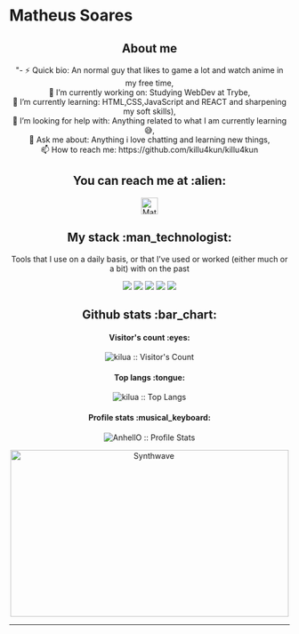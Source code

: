 # Matheus Soares

<h2 align="center">About me</h2>
<p align="center">"- ⚡ Quick bio:      An normal guy that likes to game a lot and watch anime in my free time,<br>
		🔭 I’m currently working on:      Studying WebDev at Trybe,<br>
		🌱 I’m currently learning:        HTML,CSS,JavaScript and REACT and sharpening my soft skills),<br>
		🤔 I’m looking for help with:     Anything related to what I am currently learning 😅,<br>
		💬 Ask me about:                  Anything i love chatting and learning new things,<br>
	  📫 How to reach me:              https://github.com/killu4kun/killu4kun<br>
</p>

<h2 align="center">You can reach me at :alien:</h2>

<p align="center">
  <a href="https://www.linkedin.com/in/mateeus-soarees/">
    <img src="https://www.vectorlogo.zone/logos/linkedin/linkedin-icon.svg" alt="Matheus Soares LinkedIn Profile" height="30" width="30">
  </a>
</p>

<h2 align="center">My stack :man_technologist:</h2>

<p align="center">Tools that I use on a daily basis, or that I've used or worked (either much or a bit) with on the past</p>
<p align="center">
  <img src="https://www.vectorlogo.zone/logos/w3_html5/w3_html5-icon.svg">
  <img src="https://www.vectorlogo.zone/logos/netlifyapp_watercss/netlifyapp_watercss-ar21.svg">
  <img src="https://www.vectorlogo.zone/logos/javascript/javascript-icon.svg">
  <img src="https://www.vectorlogo.zone/logos/reactjs/reactjs-icon.svg">
  <img src="https://www.vectorlogo.zone/logos/getbootstrap/getbootstrap-icon.svg">
</p>

<h2 align="center">Github stats :bar_chart:</h2>

<h4 align="center">Visitor's count :eyes:</h4>

<p align="center"><img src="https://profile-counter.glitch.me/{killu4kun}/count.svg" alt="kilua :: Visitor's Count" /></p>

<h4 align="center">Top langs :tongue:</h4>

<p align="center"><img src="https://github-readme-stats.vercel.app/api/top-langs/?username=killu4kun&langs_count=10&theme=tokyonight&layout=compact" alt="kilua :: Top Langs" /></p>

<h4 align="center">Profile stats :musical_keyboard:</h4>

<p align="center"><img src="https://github-readme-stats.vercel.app/api?username=killu4kun&show_icons=true&theme=synthwave" alt="AnhellO :: Profile Stats" /></p>

<p align="center"><img src="https://thumbs.gfycat.com/GoodnaturedFondGaur-size_restricted.gif" alt="Synthwave" height="300" width="500"></p>


---
